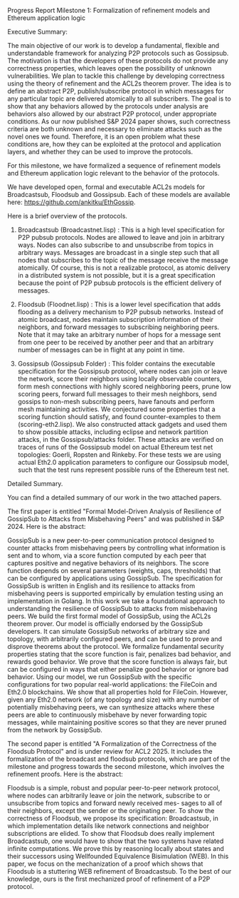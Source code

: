 Progress Report
Milestone 1: Formalization of refinement models and Ethereum application logic

Executive Summary:

The main objective of our work is to develop a fundamental, flexible
and understandable framework for analyzing P2P protocols such as
Gossipsub. The motivation is that the developers of these protocols do
not provide any correctness properties, which leaves open the
possibility of unknown vulnerabilities. We plan to tackle this
challenge by developing correctness using the theory of refinement and
the ACL2s theorem prover. The idea is to define an abstract P2P,
publish/subscribe protocol in which messages for any particular topic
are delivered atomically to all subscribers. The goal is to show that
any behaviors allowed by the protocols under analysis are behaviors
also allowed by our abstract P2P protocol, under appropriate
conditions. As our now published S&P 2024 paper shows, such
correctness criteria are both unknown and necessary to eliminate
attacks such as the novel ones we found. Therefore, it is an open
problem what these conditions are, how they can be exploited at the
protocol and application layers, and whether they can be used to
improve the protocols.

For this milestone, we have formalized a sequence of refinement models
and Ethereum application logic relevant to the behavior of the
protocols.

We have developed open, formal and executable ACL2s models for
Broadcastsub, Floodsub and Gossipsub. Each of these models are
available here: https://github.com/ankitku/EthGossip.

Here is a brief overview of the protocols.

1. Broadcastsub (Broadcastnet.lisp) : This is a high level
   specification for P2P pubsub protocols. Nodes are allowed to leave
   and join in arbitrary ways. Nodes can also subscribe to and
   unsubscribe from topics in arbitrary ways. Messages are broadcast
   in a single step such that all nodes that subscribes to the topic
   of the message receive the message atomically. Of course, this is
   not a realizable protocol, as atomic delivery in a distributed
   system is not possible, but it is a great specification because the
   point of P2P pubsub protocols is the efficient delivery of
   messages. 

2. Floodsub (Floodnet.lisp) : This is a lower level specification that
   adds flooding as a delivery mechanism to P2P pubsub
   networks. Instead of atomic broadcast, nodes maintain subscription
   information of their neighbors, and forward messages to subscribing
   neighboring peers. Note that it may take an arbitrary number of
   hops for a message sent from one peer to be received by another
   peer and that an arbitrary number of messages can be in flight at
   any point in time. 

3. Gossipsub (Gossipsub Folder) : This folder contains the executable
   specification for the Gossipsub protocol, where nodes can join or
   leave the network, score their neighbors using locally observable
   counters, form mesh connections with highly scored neighboring
   peers, prune low scoring peers, forward full messages to their mesh
   neighbors, send gossips to non-mesh subscribing peers, have fanouts
   and perform mesh maintaining activities. We conjectured some
   properties that a scoring function should satisfy, and found
   counter-examples to them (scoring-eth2.lisp). We also constructed
   attack gadgets and used them to show possible attacks, including
   eclipse and network partition attacks, in the Gossipsub/attacks
   folder. These attacks are verified on traces of runs of the
   Gossipsub model on actual Ethereum test net topologies: Goerli,
   Ropsten and Rinkeby. For these tests we are using actual Eth2.0
   application parameters to configure our Gossipsub model, such that
   the test runs represent possible runs of the Ethereum test net.

Detailed Summary.

You can find a detailed summary of our work in the two attached
papers.

The first paper is entitled "Formal Model-Driven Analysis of
Resilience of GossipSub to Attacks from Misbehaving Peers" and was
published in S&P 2024. Here is the abstract:

GossipSub is a new peer-to-peer communication protocol designed to
counter attacks from misbehaving peers by controlling what information
is sent and to whom, via a score function computed by each peer that
captures positive and negative behaviors of its neighbors. The score
function depends on several parameters (weights, caps, thresholds)
that can be configured by applications using GossipSub. The
specification for GossipSub is written in English and its resilience
to attacks from misbehaving peers is supported empirically by
emulation testing using an implementation in Golang.  In this work we
take a foundational approach to understanding the resilience of
GossipSub to attacks from misbehaving peers. We build the first
formal model of GossipSub, using the ACL2s theorem prover. Our model
is officially endorsed by the GossipSub developers. It can simulate
GossipSub networks of arbitrary size and topology, with arbitrarily
configured peers, and can be used to prove and disprove theorems about
the protocol. We formalize fundamental security properties stating
that the score function is fair, penalizes bad behavior, and rewards
good behavior. We prove that the score function is always fair, but
can be configured in ways that either penalize good behavior or ignore
bad behavior. Using our model, we run GossipSub with the specific
configurations for two popular real-world applications: the FileCoin
and Eth2.0 blockchains.  We show that all properties hold for
FileCoin. However, given any Eth2.0 network (of any topology and size)
with any number of potentially misbehaving peers, we can synthesize
attacks where these peers are able to continuously misbehave by never
forwarding topic messages, while maintaining positive scores so that
they are never pruned from the network by GossipSub.


The second paper is entitled "A Formalization of the Correctness of
the Floodsub Protocol" and is under review for ACL2 2025. It includes
the formalization of the broadcast and floodsub protocols, which are
part of the milestone and progress towards the second milestone, which
involves the refinement proofs. Here is the abstract:

Floodsub is a simple, robust and popular peer-to-peer network
protocol, where nodes can arbitrarily leave or join the network,
subscribe to or unsubscribe from topics and forward newly received
mes- sages to all of their neighbors, except the sender or the
originating peer. To show the correctness of Floodsub, we propose its
specification: Broadcastsub, in which implementation details like
network connections and neighbor subscriptions are elided. To show
that Floodsub does really implement Broadcastsub, one would have to
show that the two systems have related infinite computations. We prove
this by reasoning locally about states and their successors using
Wellfounded Equivalence Bisimulation (WEB). In this paper, we focus on
the mechanization of a proof which shows that Floodsub is a stuttering
WEB refinement of Broadcastsub. To the best of our knowledge, ours is
the first mechanized proof of refinement of a P2P protocol.
